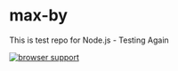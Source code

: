 max-by
======


This is test repo for Node.js - Testing Again


[![browser support](https://ci.testling.com/sdhall/max-by.png)
](https://ci.testling.com/sdhall/max-by)